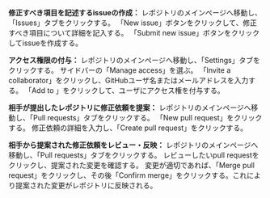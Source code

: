 **修正すべき項目を記述するissueの作成：**
レポジトリのメインページへ移動し、「Issues」タブをクリックする。
「New issue」ボタンをクリックして、修正すべき項目について詳細を記入する。
「Submit new issue」ボタンをクリックしてissueを作成する。

**アクセス権限の付与：**
レポジトリのメインページへ移動し、「Settings」タブをクリックする。
サイドバーの「Manage access」を選ぶ。
「Invite a collaborator」をクリックし、GitHubユーザ名またはメールアドレスを入力する。
「Add <username> to <repository>」をクリックして、ユーザにアクセス権を付与する。

**相手が提出したレポジトリに修正依頼を提案：**
レポジトリのメインページへ移動し、「Pull requests」タブをクリックする。
「New pull request」をクリックする。
修正依頼の詳細を入力し、「Create pull request」をクリックする。

**相手から提案された修正依頼をレビュー・反映：**
レポジトリのメインページへ移動し、「Pull requests」タブをクリックする。
レビューしたいpull requestをクリックし、提案された変更を確認する。
変更が適切であれば、「Merge pull request」をクリックし、その後「Confirm merge」をクリックする。これにより提案された変更がレポジトリに反映される。
